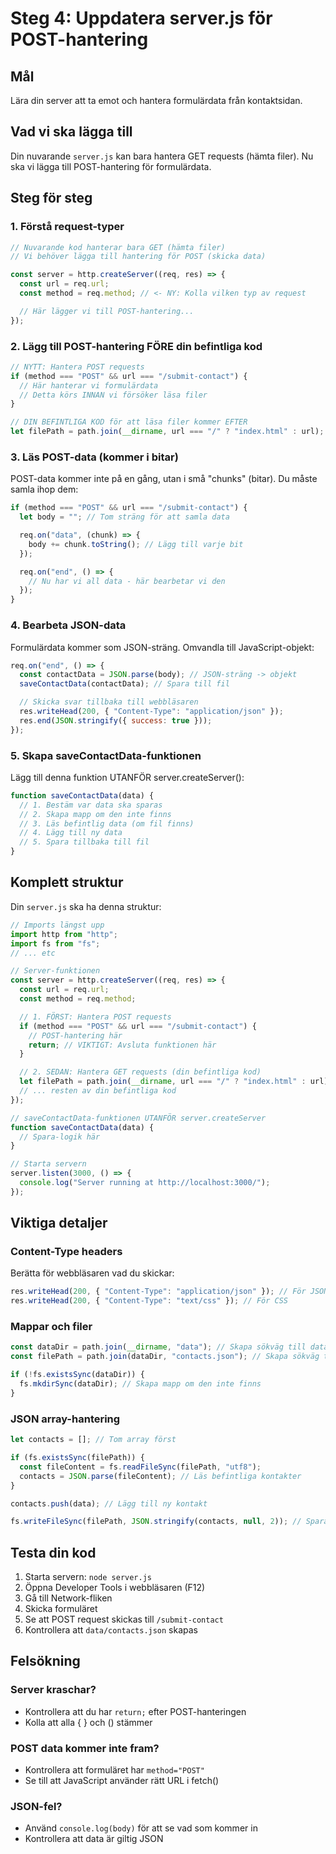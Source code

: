 # Steg 4: Uppdatera server.js för POST-hantering

## Mål

Lära din server att ta emot och hantera formulärdata från kontaktsidan.

## Vad vi ska lägga till

Din nuvarande `server.js` kan bara hantera GET requests (hämta filer). Nu ska vi lägga till POST-hantering för formulärdata.

## Steg för steg

### 1. Förstå request-typer

```javascript
// Nuvarande kod hanterar bara GET (hämta filer)
// Vi behöver lägga till hantering för POST (skicka data)

const server = http.createServer((req, res) => {
  const url = req.url;
  const method = req.method; // <- NY: Kolla vilken typ av request

  // Här lägger vi till POST-hantering...
});
```

### 2. Lägg till POST-hantering FÖRE din befintliga kod

```javascript
// NYTT: Hantera POST requests
if (method === "POST" && url === "/submit-contact") {
  // Här hanterar vi formulärdata
  // Detta körs INNAN vi försöker läsa filer
}

// DIN BEFINTLIGA KOD för att läsa filer kommer EFTER
let filePath = path.join(__dirname, url === "/" ? "index.html" : url);
```

### 3. Läs POST-data (kommer i bitar)

POST-data kommer inte på en gång, utan i små "chunks" (bitar). Du måste samla ihop dem:

```javascript
if (method === "POST" && url === "/submit-contact") {
  let body = ""; // Tom sträng för att samla data

  req.on("data", (chunk) => {
    body += chunk.toString(); // Lägg till varje bit
  });

  req.on("end", () => {
    // Nu har vi all data - här bearbetar vi den
  });
}
```

### 4. Bearbeta JSON-data

Formulärdata kommer som JSON-sträng. Omvandla till JavaScript-objekt:

```javascript
req.on("end", () => {
  const contactData = JSON.parse(body); // JSON-sträng -> objekt
  saveContactData(contactData); // Spara till fil

  // Skicka svar tillbaka till webbläsaren
  res.writeHead(200, { "Content-Type": "application/json" });
  res.end(JSON.stringify({ success: true }));
});
```

### 5. Skapa saveContactData-funktionen

Lägg till denna funktion UTANFÖR server.createServer():

```javascript
function saveContactData(data) {
  // 1. Bestäm var data ska sparas
  // 2. Skapa mapp om den inte finns
  // 3. Läs befintlig data (om fil finns)
  // 4. Lägg till ny data
  // 5. Spara tillbaka till fil
}
```

## Komplett struktur

Din `server.js` ska ha denna struktur:

```javascript
// Imports längst upp
import http from "http";
import fs from "fs";
// ... etc

// Server-funktionen
const server = http.createServer((req, res) => {
  const url = req.url;
  const method = req.method;

  // 1. FÖRST: Hantera POST requests
  if (method === "POST" && url === "/submit-contact") {
    // POST-hantering här
    return; // VIKTIGT: Avsluta funktionen här
  }

  // 2. SEDAN: Hantera GET requests (din befintliga kod)
  let filePath = path.join(__dirname, url === "/" ? "index.html" : url);
  // ... resten av din befintliga kod
});

// saveContactData-funktionen UTANFÖR server.createServer
function saveContactData(data) {
  // Spara-logik här
}

// Starta servern
server.listen(3000, () => {
  console.log("Server running at http://localhost:3000/");
});
```

## Viktiga detaljer

### Content-Type headers

Berätta för webbläsaren vad du skickar:

```javascript
res.writeHead(200, { "Content-Type": "application/json" }); // För JSON
res.writeHead(200, { "Content-Type": "text/css" }); // För CSS
```

### Mappar och filer

```javascript
const dataDir = path.join(__dirname, "data"); // Skapa sökväg till data-mapp
const filePath = path.join(dataDir, "contacts.json"); // Skapa sökväg till fil

if (!fs.existsSync(dataDir)) {
  fs.mkdirSync(dataDir); // Skapa mapp om den inte finns
}
```

### JSON array-hantering

```javascript
let contacts = []; // Tom array först

if (fs.existsSync(filePath)) {
  const fileContent = fs.readFileSync(filePath, "utf8");
  contacts = JSON.parse(fileContent); // Läs befintliga kontakter
}

contacts.push(data); // Lägg till ny kontakt

fs.writeFileSync(filePath, JSON.stringify(contacts, null, 2)); // Spara tillbaka
```

## Testa din kod

1. Starta servern: `node server.js`
2. Öppna Developer Tools i webbläsaren (F12)
3. Gå till Network-fliken
4. Skicka formuläret
5. Se att POST request skickas till `/submit-contact`
6. Kontrollera att `data/contacts.json` skapas

## Felsökning

### Server kraschar?

- Kontrollera att du har `return;` efter POST-hanteringen
- Kolla att alla { } och () stämmer

### POST data kommer inte fram?

- Kontrollera att formuläret har `method="POST"`
- Se till att JavaScript använder rätt URL i fetch()

### JSON-fel?

- Använd `console.log(body)` för att se vad som kommer in
- Kontrollera att data är giltig JSON
